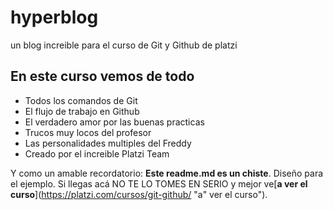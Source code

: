 # hyperblog
un blog increible para el curso de Git y Github de platzi

## En este curso vemos de todo
* Todos los comandos de Git
* El flujo de trabajo en Github
* El verdadero amor por las buenas practicas
* Trucos muy locos del profesor
* Las personalidades multiples del Freddy
* Creado por el increible Platzi Team

Y como un amable recordatorio: **Este readme.md es
un chiste**. Diseño para el ejemplo. Si llegas
acá NO TE LO TOMES EN SERIO y mejor ve[**a ver el 
curso**](https://platzi.com/cursos/git-github/ "a"
ver el curso"). 



